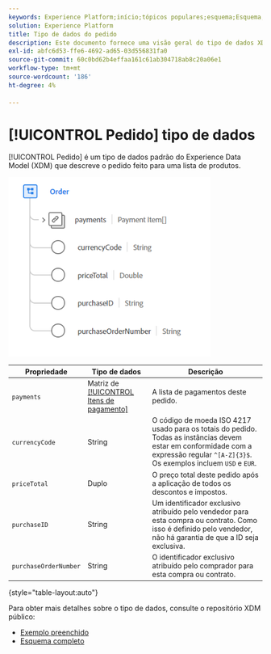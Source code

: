 ```yaml
---
keywords: Experience Platform;início;tópicos populares;esquema;Esquema;XDM;campos;esquemas;Esquemas;ordem;tipo de dados;tipo de dados;tipo de dados;
solution: Experience Platform
title: Tipo de dados do pedido
description: Este documento fornece uma visão geral do tipo de dados XDM (Order Experience Data Model).
exl-id: abfc6d53-ffe6-4692-ad65-03d556831fa0
source-git-commit: 60c0bd62b4effaa161c61ab304718ab8c20a06e1
workflow-type: tm+mt
source-wordcount: '186'
ht-degree: 4%

---
```


# [!UICONTROL Pedido] tipo de dados

[!UICONTROL Pedido] é um tipo de dados padrão do Experience Data Model (XDM) que descreve o pedido feito para uma lista de produtos.

<img src="../images/data-types/order.PNG" width="400" /><br />

| Propriedade | Tipo de dados | Descrição |
| --- | --- | --- |
| `payments` | Matriz de [[!UICONTROL Itens de pagamento]](./payment-item.md) | A lista de pagamentos deste pedido. |
| `currencyCode` | String | O código de moeda ISO 4217 usado para os totais do pedido. Todas as instâncias devem estar em conformidade com a expressão regular `^[A-Z]{3}$`. Os exemplos incluem `USD` e `EUR`. |
| `priceTotal` | Duplo | O preço total deste pedido após a aplicação de todos os descontos e impostos. |
| `purchaseID` | String | Um identificador exclusivo atribuído pelo vendedor para esta compra ou contrato. Como isso é definido pelo vendedor, não há garantia de que a ID seja exclusiva. |
| `purchaseOrderNumber` | String | O identificador exclusivo atribuído pelo comprador para esta compra ou contrato. |

{style="table-layout:auto"}

Para obter mais detalhes sobre o tipo de dados, consulte o repositório XDM público:

* [Exemplo preenchido](https://github.com/adobe/xdm/blob/master/components/datatypes/data/order.example.1.json)
* [Esquema completo](https://github.com/adobe/xdm/blob/master/components/datatypes/data/order.schema.json)
